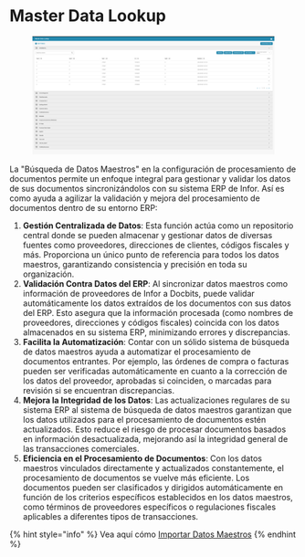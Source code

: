 # Master Data Lookup

<figure><img src="../../../.gitbook/assets/Bildschirmfoto%202024-05-08%20um%2011.14.26.png" alt=""><figcaption></figcaption></figure>

La "Búsqueda de Datos Maestros" en la configuración de procesamiento de documentos permite un enfoque integral para gestionar y validar los datos de sus documentos sincronizándolos con su sistema ERP de Infor. Así es como ayuda a agilizar la validación y mejora del procesamiento de documentos dentro de su entorno ERP:

1. **Gestión Centralizada de Datos**: Esta función actúa como un repositorio central donde se pueden almacenar y gestionar datos de diversas fuentes como proveedores, direcciones de clientes, códigos fiscales y más. Proporciona un único punto de referencia para todos los datos maestros, garantizando consistencia y precisión en toda su organización.
2. **Validación Contra Datos del ERP**: Al sincronizar datos maestros como información de proveedores de Infor a Docbits, puede validar automáticamente los datos extraídos de los documentos con sus datos del ERP. Esto asegura que la información procesada (como nombres de proveedores, direcciones y códigos fiscales) coincida con los datos almacenados en su sistema ERP, minimizando errores y discrepancias.
3. **Facilita la Automatización**: Contar con un sólido sistema de búsqueda de datos maestros ayuda a automatizar el procesamiento de documentos entrantes. Por ejemplo, las órdenes de compra o facturas pueden ser verificadas automáticamente en cuanto a la corrección de los datos del proveedor, aprobadas si coinciden, o marcadas para revisión si se encuentran discrepancias.
4. **Mejora la Integridad de los Datos**: Las actualizaciones regulares de su sistema ERP al sistema de búsqueda de datos maestros garantizan que los datos utilizados para el procesamiento de documentos estén actualizados. Esto reduce el riesgo de procesar documentos basados en información desactualizada, mejorando así la integridad general de las transacciones comerciales.
5. **Eficiencia en el Procesamiento de Documentos**: Con los datos maestros vinculados directamente y actualizados constantemente, el procesamiento de documentos se vuelve más eficiente. Los documentos pueden ser clasificados y dirigidos automáticamente en función de los criterios específicos establecidos en los datos maestros, como términos de proveedores específicos o regulaciones fiscales aplicables a diferentes tipos de transacciones.

{% hint style="info" %}
Vea aquí cómo [Importar Datos Maestros](../../../admin-section/setup/importing-customer-master-data/)
{% endhint %}
